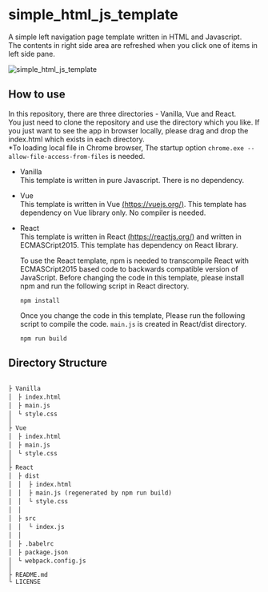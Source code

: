 # simple_html_js_template
A simple left navigation page template written in HTML and Javascript.  
The contents in right side area are refreshed when you click one of items in left side pane. 

![simple_html_js_template](https://user-images.githubusercontent.com/582168/44012230-8a09ac3e-9ef8-11e8-9913-1038cf37ac81.png)

## How to use
In this repository, there are three directories - Vanilla, Vue and React.  
You just need to clone the repository and use the directory which you like. If you just want to see the app in browser locally, please drag and drop the index.html which exists in each directory.  
*To loading local file in Chrome browser, The startup option `chrome.exe --allow-file-access-from-files` is needed.

- Vanilla  
This template is written in pure Javascript. There is no dependency.

- Vue  
This template is written in Vue [(https://vuejs.org/)](https://vuejs.org/). This template has dependency on Vue library only. No compiler is needed.  

- React  
This template is written in React [(https://reactjs.org/)](https://reactjs.org/) and written in ECMASCript2015. This template has dependency on React library.  

  To use the React template, npm is needed to transcompile React with ECMASCript2015 based code to backwards compatible version of JavaScript.
  Before changing the code in this template, please install npm and run the following script in React directory.
  ```
  npm install
  ```

  Once you change the code in this template, Please run the following script to compile the code. `main.js` is created in React/dist directory.
  ```
  npm run build
  ```

## Directory Structure
```

├ Vanilla
│　├ index.html
│　├ main.js
│　└ style.css
│
├ Vue
│　├ index.html
│　├ main.js
│　└ style.css
│
├ React
│　├ dist
│　│  ├ index.html
│　│  ├ main.js (regenerated by npm run build)
│　│  └ style.css
│　│
│　├ src
│　│  └ index.js
│　│
│　├ .babelrc
│　├ package.json
│　└ webpack.config.js
│
├ README.md
└ LICENSE

```

